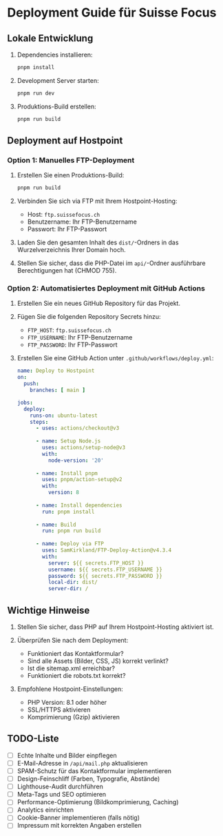 # Deployment Guide für Suisse Focus

## Lokale Entwicklung

1. Dependencies installieren:
   ```bash
   pnpm install
   ```

2. Development Server starten:
   ```bash
   pnpm run dev
   ```

3. Produktions-Build erstellen:
   ```bash
   pnpm run build
   ```

## Deployment auf Hostpoint

### Option 1: Manuelles FTP-Deployment

1. Erstellen Sie einen Produktions-Build:
   ```bash
   pnpm run build
   ```

2. Verbinden Sie sich via FTP mit Ihrem Hostpoint-Hosting:
   - Host: `ftp.suissefocus.ch`
   - Benutzername: Ihr FTP-Benutzername
   - Passwort: Ihr FTP-Passwort

3. Laden Sie den gesamten Inhalt des `dist/`-Ordners in das Wurzelverzeichnis Ihrer Domain hoch.

4. Stellen Sie sicher, dass die PHP-Datei im `api/`-Ordner ausführbare Berechtigungen hat (CHMOD 755).

### Option 2: Automatisiertes Deployment mit GitHub Actions

1. Erstellen Sie ein neues GitHub Repository für das Projekt.

2. Fügen Sie die folgenden Repository Secrets hinzu:
   - `FTP_HOST`: `ftp.suissefocus.ch`
   - `FTP_USERNAME`: Ihr FTP-Benutzername
   - `FTP_PASSWORD`: Ihr FTP-Passwort

3. Erstellen Sie eine GitHub Action unter `.github/workflows/deploy.yml`:
   ```yaml
   name: Deploy to Hostpoint
   on:
     push:
       branches: [ main ]
   
   jobs:
     deploy:
       runs-on: ubuntu-latest
       steps:
         - uses: actions/checkout@v3
         
         - name: Setup Node.js
           uses: actions/setup-node@v3
           with:
             node-version: '20'
         
         - name: Install pnpm
           uses: pnpm/action-setup@v2
           with:
             version: 8
         
         - name: Install dependencies
           run: pnpm install
         
         - name: Build
           run: pnpm run build
         
         - name: Deploy via FTP
           uses: SamKirkland/FTP-Deploy-Action@v4.3.4
           with:
             server: ${{ secrets.FTP_HOST }}
             username: ${{ secrets.FTP_USERNAME }}
             password: ${{ secrets.FTP_PASSWORD }}
             local-dir: dist/
             server-dir: /
   ```

## Wichtige Hinweise

1. Stellen Sie sicher, dass PHP auf Ihrem Hostpoint-Hosting aktiviert ist.

2. Überprüfen Sie nach dem Deployment:
   - Funktioniert das Kontaktformular?
   - Sind alle Assets (Bilder, CSS, JS) korrekt verlinkt?
   - Ist die sitemap.xml erreichbar?
   - Funktioniert die robots.txt korrekt?

3. Empfohlene Hostpoint-Einstellungen:
   - PHP Version: 8.1 oder höher
   - SSL/HTTPS aktivieren
   - Komprimierung (Gzip) aktivieren

## TODO-Liste

- [ ] Echte Inhalte und Bilder einpflegen
- [ ] E-Mail-Adresse in `/api/mail.php` aktualisieren
- [ ] SPAM-Schutz für das Kontaktformular implementieren
- [ ] Design-Feinschliff (Farben, Typografie, Abstände)
- [ ] Lighthouse-Audit durchführen
- [ ] Meta-Tags und SEO optimieren
- [ ] Performance-Optimierung (Bildkomprimierung, Caching)
- [ ] Analytics einrichten
- [ ] Cookie-Banner implementieren (falls nötig)
- [ ] Impressum mit korrekten Angaben erstellen 